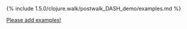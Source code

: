 {% include 1.5.0/clojure.walk/postwalk_DASH_demo/examples.md %}

[Please add examples!](https://github.com/arrdem/grimoire/edit/master/_includes/1.6.0/clojure.walk/postwalk_DASH_demo/examples.md)
